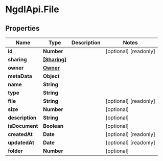 # NgdlApi.File

## Properties

Name | Type | Description | Notes
------------ | ------------- | ------------- | -------------
**id** | **Number** |  | [optional] [readonly] 
**sharing** | [**[Sharing]**](Sharing.md) |  | 
**owner** | [**Owner**](Owner.md) |  | 
**metaData** | **Object** |  | 
**name** | **String** |  | 
**type** | **String** |  | 
**file** | **String** |  | [optional] [readonly] 
**size** | **Number** |  | [optional] 
**description** | **String** |  | [optional] 
**isDocument** | **Boolean** |  | [optional] 
**createdAt** | **Date** |  | [optional] [readonly] 
**updatedAt** | **Date** |  | [optional] [readonly] 
**folder** | **Number** |  | [optional] 


